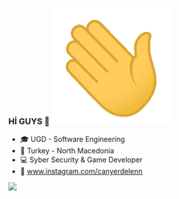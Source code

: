 ### Hİ GUYS 👋 <img src="https://raw.githubusercontent.com/ABSphreak/ABSphreak/master/gifs/Hi.gif">

- 🎓 UGD - Software Engineering
- 📍  Turkey - North Macedonia 
- 💻 Syber Security & Game Developer
- 📱  www.instagram.com/canyerdelenn


<img src="https://github-readme-stats.vercel.app/api?username=canyerdelen&&show_icons=true&title_color=ffffff&icon_color=bb2acf&text_color=daf7dc&bg_color=151515">
